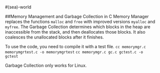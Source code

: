 #(sea)-world

##Memory Management and Garbage Collection in C
Memory Manager replaces the functions `malloc` and `free` with improved versions `myalloc` and `myfree`.  The Garbage Collection determines which blocks in the heap are inaccessible from the stack, and then deallocates those blocks.  It also coalesces the unallocated blocks after it finishes.

To use the code, you need to compile it with a test file.
`cc memorymgr.c memorymgrtest.c -o memorymgrtest`
`cc memorymgr.c gc.c gctest.c -o gctest`

Garbage Collection only works for Linux.